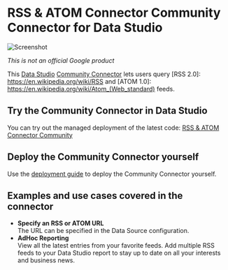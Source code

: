 # RSS & ATOM Connector Community Connector for Data Studio

![Screenshot](./screenshot.jpg?raw=true "Screenshot")

*This is not an official Google product*

This [Data Studio](https://datastudio.google.com) [Community
Connector](https://developers.google.com/datastudio/connector) lets users query
[RSS 2.0]: https://en.wikipedia.org/wiki/RSS and
[ATOM 1.0]: https://en.wikipedia.org/wiki/Atom_(Web_standard) feeds.

## Try the Community Connector in Data Studio

You can try out the managed deployment of the latest code: [RSS & ATOM Connector Community](https://datastudio.google.com/datasources/create?connectorId=AKfycbyLVFx1-SalN7293oMFecEnQZ0o2enorseYhUMDTJDt1aXhlOYUHIyAcjooFuClxlhh)

## Deploy the Community Connector yourself

Use the [deployment guide](../deploy.md) to deploy the Community Connector
yourself.

## Examples and use cases covered in the connector

- **Specify an RSS or ATOM URL**  
  The URL can be specified in the Data Source configuration.
- **AdHoc Reporting**  
  View all the latest entries from your favorite feeds. Add multiple
  RSS feeds to your Data Studio report to stay up to date on all your
  interests and business news.
